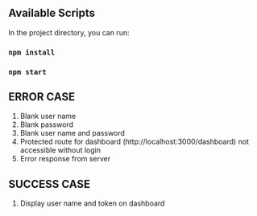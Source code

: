 ## Available Scripts

In the project directory, you can run:

### `npm install`
### `npm start`


ERROR CASE
---------------------------------------------------------------------------

1. Blank user name
2. Blank password
3. Blank user name and password
4. Protected route for dashboard (http://localhost:3000/dashboard) not accessible without login
5. Error response from server


SUCCESS CASE
---------------------------------------------------------------------------
1. Display user name and token on dashboard

